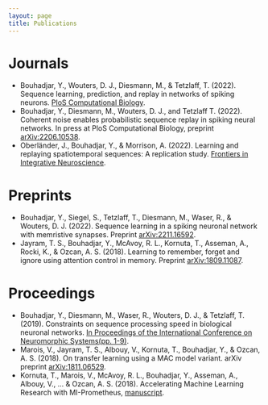 ```yaml
---
layout: page
title: Publications
---
```


# Journals

* Bouhadjar, Y., Wouters, D. J., Diesmann, M., & Tetzlaff, T. (2022). Sequence learning, prediction, and replay in networks of spiking neurons. [PloS Computational Biology](https://doi.org/10.1371/journal.pcbi.1010233).
* Bouhadjar, Y., Diesmann, M., Wouters, D. J., and Tetzlaff T. (2022). Coherent noise enables probabilistic sequence replay in spiking neural networks. In press at PloS Computational Biology, preprint [arXiv:2206.10538](https://doi.org/10.48550/arXiv.2206.10538).
* Oberländer, J., Bouhadjar, Y., & Morrison, A. (2022). Learning and replaying spatiotemporal sequences: A replication study. [Frontiers in Integrative Neuroscience](https://doi.org/10.3389/fnint.2022.974177).

# Preprints

* Bouhadjar, Y., Siegel, S., Tetzlaff, T., Diesmann, M., Waser, R., & Wouters, D. J. (2022). Sequence learning in a spiking neuronal network with memristive synapses. Preprint [arXiv:2211.16592](https://doi.org/10.48550/arXiv.2211.16592).
* Jayram, T. S., Bouhadjar, Y., McAvoy, R. L., Kornuta, T., Asseman, A., Rocki, K., & Ozcan, A. S. (2018). Learning to remember, forget and ignore using attention control in memory. Preprint [arXiv:1809.11087](https://arxiv.org/abs/1809.11087).

# Proceedings

* Bouhadjar, Y., Diesmann, M., Waser, R., Wouters, D. J., & Tetzlaff, T. (2019). Constraints on sequence processing speed in biological neuronal networks. [In Proceedings of the International Conference on Neuromorphic Systems(pp. 1-9)](https://dl.acm.org/doi/abs/10.1145/3354265.3354281).
* Marois, V., Jayram, T. S., Albouy, V., Kornuta, T., Bouhadjar, Y., & Ozcan, A. S. (2018). On transfer learning using a MAC model variant. arXiv preprint [arXiv:1811.06529](https://arxiv.org/pdf/1811.06529.pdf).
* Kornuta, T., Marois, V., McAvoy, R. L., Bouhadjar, Y., Asseman, A., Albouy, V., ... & Ozcan, A. S. (2018). Accelerating Machine Learning Research with MI-Prometheus, [manuscript](https://openreview.net/pdf?id=rkxVOvH3FQ).
